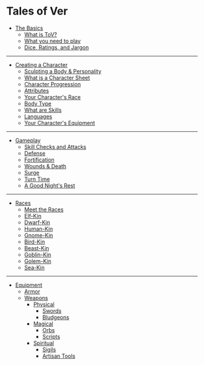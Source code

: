 # Tales of Ver

- [The Basics]()
	- [What is ToV?]()
	- [What you need to play]()
	- [Dice, Ratings, and Jargon]()
---
- [Creating a Character]()
	- [Sculpting a Body & Personality](
		./creating-a-character/sculpting-a-body-and-personality.md
	)
	- [What is a Character Sheet]()
	- [Character Progression]()
	- [Attributes]()
	- [Your Character's Race]()
	- [Body Type]()
	- [What are Skills]()
	- [Languages]()
	- [Your Character's Equipment]()
---
- [Gameplay]()
	- [Skill Checks and Attacks]()
	- [Defense]()
	- [Fortification]()
	- [Wounds & Death]()
	- [Surge]()
	- [Turn Time]()
	- [A Good Night's Rest]()
---
- [Races]()
	- [Meet the Races]()
	- [Elf-Kin]()
	- [Dwarf-Kin]()
	- [Human-Kin]()
	- [Gnome-Kin]()
	- [Bird-Kin]()
	- [Beast-Kin]()
	- [Goblin-Kin]()
	- [Golem-Kin]()
	- [Sea-Kin]()
---
- [Equipment]()
	- [Armor]()
	- [Weapons]()
		- [Physical]()
			- [Swords]()
			- [Bludgeons]()
		- [Magical]()
			- [Orbs]()
			- [Scripts]()
		- [Spiritual]()
			- [Sigils]()
			- [Artisan Tools]()
